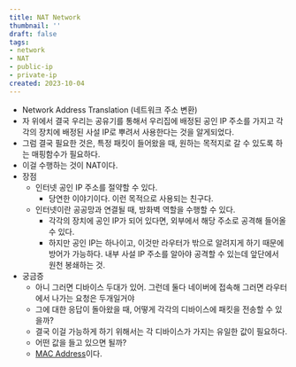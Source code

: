 ```yaml
---
title: NAT Network
thumbnail: ''
draft: false
tags:
- network
- NAT
- public-ip
- private-ip
created: 2023-10-04
---
```


* Network Address Translation (네트워크 주소 변환)
* 자 위에서 결국 우리는 공유기를 통해서 우리집에 배정된 공인 IP 주소를 가지고 각각의 장치에 배정된 사설 IP로 뿌려서 사용한다는 것을 알게되었다.
* 그럼 결국 필요한 것은, 특정 패킷이 들어왔을 때, 원하는 목적지로 갈 수 있도록 하는 매핑함수가 필요하다.
* 이걸 수행하는 것이 NAT이다.
* 장점
  * 인터넷 공인 IP 주소를 절약할 수 있다.
    * 당연한 이야기이다. 이런 목적으로 사용되는 친구다.
  * 인터넷이란 공공망과 연결될 때, 방화벽 역할을 수행할 수 있다.
    * 각각의 장치에 공인 IP가 되어 있다면, 외부에서 해당 주소로 공격해 들어올 수 있다.
    * 하지만 공인 IP는 하나이고, 이것만 라우터가 밖으로 알려지게 하기 때문에 방어가 가능하다. 내부 사설 IP 주소를 알아야 공격할 수 있는데 앞단에서 원천 봉쇄하는 것.
* 궁금증
  * 아니 그러면 디바이스 두대가 있어. 그런데 둘다 네이버에 접속해 그러면 라우터에서 나가는 요청은 두개일거야
  * 그에 대한 응답이 돌아왔을 때, 어떻게 각각의 디바이스에 패킷을 전송할 수 있을까?
  * 결국 이걸 가능하게 하기 위해서는 각 디바이스가 가지는 유일한 값이 필요하다.
  * 어떤 값을 들고 있으면 될까?
  * [MAC Address](MAC%20Address.md)이다.
